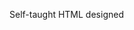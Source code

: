 Self-taught HTML designed
              
 
 
 
      
 
 
                                                                                                                                                                                                                   